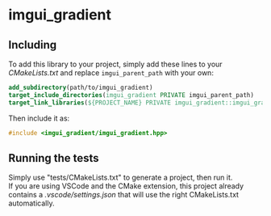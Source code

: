 # imgui_gradient

## Including

To add this library to your project, simply add these lines to your *CMakeLists.txt* and replace `imgui_parent_path` with your own:
```cmake
add_subdirectory(path/to/imgui_gradient)
target_include_directories(imgui_gradient PRIVATE imgui_parent_path)
target_link_libraries(${PROJECT_NAME} PRIVATE imgui_gradient::imgui_gradient)
```

Then include it as:
```cpp
#include <imgui_gradient/imgui_gradient.hpp>
```
## Running the tests

Simply use "tests/CMakeLists.txt" to generate a project, then run it.<br/>
If you are using VSCode and the CMake extension, this project already contains a *.vscode/settings.json* that will use the right CMakeLists.txt automatically.
